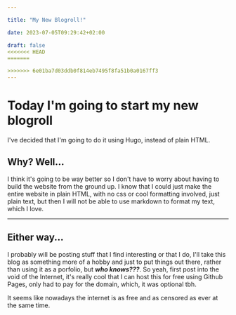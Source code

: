 ```yaml
---

title: "My New Blogroll!"

date: 2023-07-05T09:29:42+02:00

draft: false
<<<<<<< HEAD
=======

>>>>>>> 6e01ba7d03ddb0f814eb7495f8fa51b0a0167ff3
---
```



# Today I'm going to start my new blogroll

I've decided that I'm going to do it using Hugo, instead of plain HTML.


## Why? Well...

I think it's going to be way better so I don't have to worry about having to build the website from the ground up. I know that I could just make the entire website in plain HTML, with no css or cool formatting involved, just plain text, but then I will not be able to use markdown to format my text, which I love.


---

## Either way...
I probably will be posting stuff that I find interesting or that I do, I'll take this blog as something more of a hobby and just to put things out there, rather than using it as a porfolio, but ***who knows???***.
So yeah, first post into the void of the Internet, it's really cool that I can host this for free using Github Pages, only had to pay for the domain, which, it was optional tbh.

It seems like nowadays the internet is as free and as censored as ever at the same time.